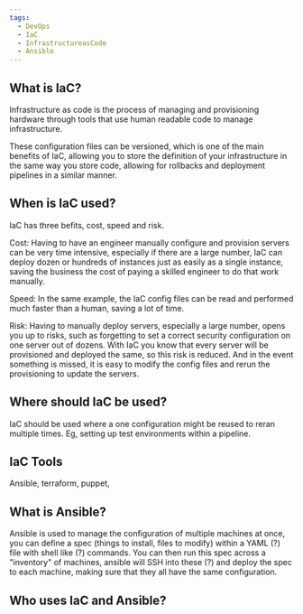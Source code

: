```yaml
---
tags:
  - DevOps
  - IaC
  - InfrastructureasCode
  - Ansible
---
```

## What is IaC?

Infrastructure as code is the process of managing and provisioning hardware through tools that use human readable code to manage infrastructure.

These configuration files can be versioned, which is one of the main benefits of IaC, allowing you to store the definition of your infrastructure in the same way you store code, allowing for rollbacks and deployment pipelines in a similar manner. 
## When is IaC used?

IaC has three befits, cost, speed and risk.

Cost: Having to have an engineer manually configure and provision servers can be very time intensive, especially if there are a large number, IaC can deploy dozen or hundreds of instances just as easily as a single instance, saving the business the cost of paying a skilled engineer to do that work manually.

Speed: In the same example, the IaC config files can be read and performed much faster than a human, saving a lot of time.

Risk: Having to manually deploy servers, especially a large number, opens you up to risks, such as forgetting to set a correct security configuration on one server out of dozens. With IaC you know that every server will be provisioned and deployed the same, so this risk is reduced. And in the event something is missed, it is easy to modify the config files and rerun the provisioning to update the servers.
## Where should IaC be used?

IaC should be used where a one configuration might be reused to reran multiple times. Eg, setting up test environments within a pipeline.

## IaC Tools

Ansible, terraform, puppet, 

## What is Ansible?

Ansible is used to manage the configuration of multiple machines at once, you can define a spec (things to install, files to modify) within a YAML (?) file with shell like (?) commands. You can then run this spec across a "inventory" of machines, ansible will SSH into these (?) and deploy the spec to each machine, making sure that they all have the same configuration.

## Who uses IaC and Ansible?